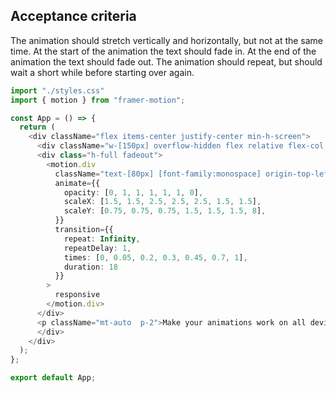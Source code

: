 ## Acceptance criteria

The animation should stretch vertically and horizontally, but not at the same time.
At the start of the animation the text should fade in.
At the end of the animation the text should fade out.
The animation should repeat, but should wait a short while before starting over again.

```typescript
import "./styles.css"
import { motion } from "framer-motion";

const App = () => {
  return (
    <div className="flex items-center justify-center min-h-screen">
      <div className="w-[150px] overflow-hidden flex relative flex-col aspect-[2/4] text-white bg-[#41352a] rounded-2xl">
      <div class="h-full fadeout">
        <motion.div
          className="text-[80px] [font-family:monospace] origin-top-left leading-[0.8] inset-1 absolute break-all"
          animate={{
            opacity: [0, 1, 1, 1, 1, 1, 0],
            scaleX: [1.5, 1.5, 2.5, 2.5, 2.5, 1.5, 1.5],
            scaleY: [0.75, 0.75, 0.75, 1.5, 1.5, 1.5, 8],
          }}
          transition={{
            repeat: Infinity,
            repeatDelay: 1,
            times: [0, 0.05, 0.2, 0.3, 0.45, 0.7, 1],
            duration: 18
          }}
        >
          responsive
        </motion.div>
      </div>
      <p className="mt-auto  p-2">Make your animations work on all devices</p>
      </div>
    </div>
  );
};

export default App;
```
